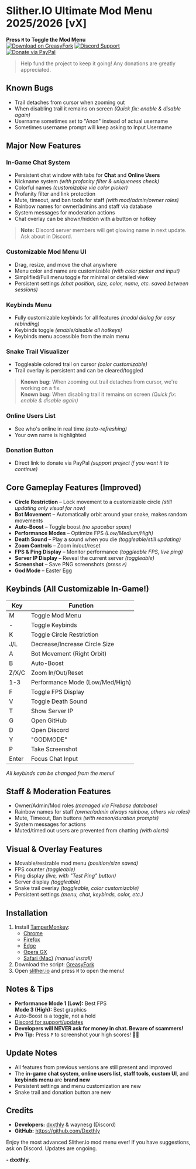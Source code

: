 # Slither.IO Ultimate Mod Menu 2025/2026 [vX]

**Press `M` to Toggle the Mod Menu**  
[![Download on GreasyFork](https://img.shields.io/badge/Download-GreasyFork-brightgreen)]([https://greasyfork.org](https://greasyfork.org/en/scripts/535770-slither-io-mod-menu-w-chat-dsc-gg-143x-vx))  
[![Discord Support](https://img.shields.io/badge/Discord-Support-7289DA)](https://dsc.gg/143x)  
[![Donate via PayPal](https://img.shields.io/badge/Donate-PayPal-00457C)](https://www.paypal.com/donate/?business=SC3RFTW5QDZJ4&no_recurring=0&currency_code=USD)

> Help fund the project to keep it going! Any donations are greatly appreciated.

## Known Bugs
- Trail detaches from cursor when zooming out
- When disabling trail it remains on screen *(Quick fix: enable & disable again)*
- Username sometimes set to "Anon" instead of actual username
- Sometimes username prompt will keep asking to Input Username

## Major New Features

### In-Game Chat System
- Persistent chat window with tabs for **Chat** and **Online Users**
- Nickname system *(with profanity filter & uniqueness check)*
- Colorful names *(customizable via color picker)*
- Profanity filter and link protection
- Mute, timeout, and ban tools for staff *(with mod/admin/owner roles)*
- Rainbow names for owner/admins and staff via database
- System messages for moderation actions
- Chat overlay can be shown/hidden with a button or hotkey

> **Note:** Discord server members will get glowing name in next update. Ask about in Discord.

### Customizable Mod Menu UI
- Drag, resize, and move the chat anywhere
- Menu color and name are customizable *(with color picker and input)*
- Simplified/Full menu toggle for minimal or detailed view
- Persistent settings *(chat position, size, color, name, etc. saved between sessions)*

### Keybinds Menu
- Fully customizable keybinds for all features *(modal dialog for easy rebinding)*
- Keybinds toggle *(enable/disable all hotkeys)*
- Keybinds menu accessible from the main menu

### Snake Trail Visualizer
- Toggleable colored trail on cursor *(color customizable)*
- Trail overlay is persistent and can be cleared/toggled

> **Known bug:** When zooming out trail detaches from cursor, we're working on a fix.  
> **Known bug:** When disabling trail it remains on screen *(Quick fix: enable & disable again)*

### Online Users List
- See who's online in real time *(auto-refreshing)*
- Your own name is highlighted

### Donation Button
- Direct link to donate via PayPal *(support project if you want it to continue)*

## Core Gameplay Features (Improved)
- **Circle Restriction** – Lock movement to a customizable circle *(still updating only visual for now)*
- **Bot Movement** – Automatically orbit around your snake, makes random movements
- **Auto-Boost** – Toggle boost *(no spacebar spam)*
- **Performance Modes** – Optimize FPS *(Low/Medium/High)*
- **Death Sound** – Play a sound when you die *(toggleable/still updating)*
- **Zoom Controls** – Zoom in/out/reset
- **FPS & Ping Display** – Monitor performance *(toggleable FPS, live ping)*
- **Server IP Display** – Reveal the current server *(toggleable)*
- **Screenshot** – Save PNG screenshots *(press `P`)*
- **God Mode** – Easter Egg

## Keybinds (All Customizable In-Game!)
| Key  | Function                     |
|------|------------------------------|
| M    | Toggle Mod Menu              |
| -    | Toggle Keybinds              |
| K    | Toggle Circle Restriction    |
| J/L  | Decrease/Increase Circle Size|
| A    | Bot Movement (Right Orbit)   |
| B    | Auto-Boost                   |
| Z/X/C| Zoom In/Out/Reset            |
| 1-3  | Performance Mode (Low/Med/High)|
| F    | Toggle FPS Display           |
| V    | Toggle Death Sound           |
| T    | Show Server IP               |
| G    | Open GitHub                  |
| D    | Open Discord                 |
| Y    | "GODMODE"                    |
| P    | Take Screenshot              |
| Enter| Focus Chat Input             |

*All keybinds can be changed from the menu!*

## Staff & Moderation Features
- Owner/Admin/Mod roles *(managed via Firebase database)*
- Rainbow names for staff *(owner/admin always rainbow, others via roles)*
- Mute, Timeout, Ban buttons *(with reason/duration prompts)*
- System messages for actions
- Muted/timed out users are prevented from chatting *(with alerts)*

## Visual & Overlay Features
- Movable/resizable mod menu *(position/size saved)*
- FPS counter *(toggleable)*
- Ping display *(live, with "Test Ping" button)*
- Server display *(toggleable)*
- Snake trail overlay *(toggleable, color customizable)*
- Persistent settings *(menu, chat, keybinds, color, etc.)*

## Installation
1. Install [TamperMonkey](https://www.tampermonkey.net/):
   - [Chrome](https://chrome.google.com/webstore/detail/tampermonkey/dhdgffkkebhmkfjojejmpbldmpobfkfo)
   - [Firefox](https://addons.mozilla.org/en-US/firefox/addon/tampermonkey/)
   - [Edge](https://microsoftedge.microsoft.com/addons/detail/tampermonkey/iikmkjmpaadaobahmlepeloendndfphd)
   - [Opera GX](https://addons.opera.com/en/extensions/details/tampermonkey-beta/)
   - [Safari (Mac)](https://apps.apple.com/us/app/tampermonkey/id1482490089) *(manual install)*
2. Download the script: [GreasyFork](https://greasyfork.org)
3. Open [slither.io](https://slither.io) and press `M` to open the menu!

## Notes & Tips
- **Performance Mode 1 (Low):** Best FPS  
  **Mode 3 (High):** Best graphics
- Auto-Boost is a toggle, not a hold
- [Discord for support/updates](https://dsc.gg/143x)
- **Developers will NEVER ask for money in chat. Beware of scammers!**
- **Pro Tip:** Press `P` to screenshot your high scores! 🐍💨

## Update Notes
- All features from previous versions are still present and improved
- The **in-game chat system**, **online users list**, **staff tools**, **custom UI**, and **keybinds menu** are **brand new**
- Persistent settings and menu customization are new
- Snake trail and donation button are new

## Credits
- **Developers:** [dxxthly](https://github.com/Dxxthly) & waynesg (Discord)
- **GitHub:** https://github.com/Dxxthly

Enjoy the most advanced Slither.io mod menu ever! If you have suggestions, ask on Discord. Updates are ongoing.

**- dxxthly.**
